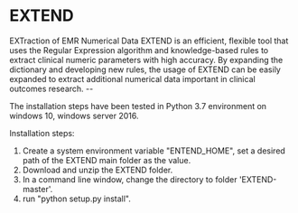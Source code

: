 # EXTEND
EXTraction of EMR Numerical Data
EXTEND is an efficient, flexible tool that uses the Regular Expression algorithm and knowledge-based rules to extract clinical numeric parameters with high accuracy. By expanding the dictionary and developing new rules, the usage of EXTEND can be easily expanded to extract additional numerical data important in clinical outcomes research. --

The installation steps have been tested in Python 3.7 environment on windows 10, windows server 2016. 

Installation steps:
1. Create a system environment variable "ENTEND_HOME", set a desired path of the EXTEND main folder as the value.
2. Download and unzip the EXTEND folder.
3. In a command line window, change the directory to folder 'EXTEND-master'.
4. run "python setup.py install".
